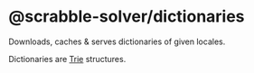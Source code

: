 # @scrabble-solver/dictionaries

Downloads, caches & serves dictionaries of given locales.

Dictionaries are [Trie](https://github.com/kamilmielnik/trie) structures.
